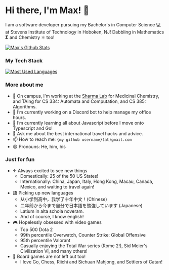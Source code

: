 # Hi there, I'm Max! 👋
I am a software developer pursuing my Bachelor's in Computer Science 💻 at Stevens Institute of Technology in Hoboken, NJ!
Dabbling in Mathematics 𝚺 and Chemistry ⚛ too!

[![Max's Github Stats](https://github-readme-stats.vercel.app/api?username=smax253&count_private=true)](https://github.com/smax253)

### My Tech Stack
[![Most Used Languages](https://github-readme-stats.vercel.app/api/top-langs/?username=smax253&layout=compact)](https://github.com/smax253)

### More about me
- 🎒 On campus, I'm working at the [Sharma Lab](https://www.sharmalab.org/) for Medicinal Chemistry, and TAing for CS 334: Automata and Computation, and CS 385: Algorithms.
- 🔭 I’m currently working on a Discord bot to help manage my office hours.
- 🌱 I’m currently learning all about Javascript before I move onto Typescript and Go!
- 💬 Ask me about the best international travel hacks and advice.
- 📫 How to reach me: `{my github username}(at)gmail.com`
- 😄 Pronouns: He, him, his

### Just for fun
- ✈ Always excited to see new things
    - Domestically: 25 of the 50 US States!
    - Internationally: China, Japan, Italy, Hong Kong, Macau, Canada, Mexico, and waiting to travel again!
- 語 Picking up new languages
    - 从小学到高中，我学了十年中文！(Chinese)
    - 二年前から今まで自分で日本語を勉強しています (Japanese)
    - Latium in alta schola noveram.
    - And of course, I know english!
- 🎮 Hopelessly obsessed with video games
    - Top 500 Dota 2
    - 99th percentile Overwatch, Counter Strike: Global Offensive 
    - 95th percentile Valorant
    - Casually enjoying the Total War series (Rome 2!), Sid Meier's Civilization VI, and many others!
- 🎲 Board games are not left out too!
    - I love Go, Chess, Riichi and Sichuan Mahjong, and Settlers of Catan!
